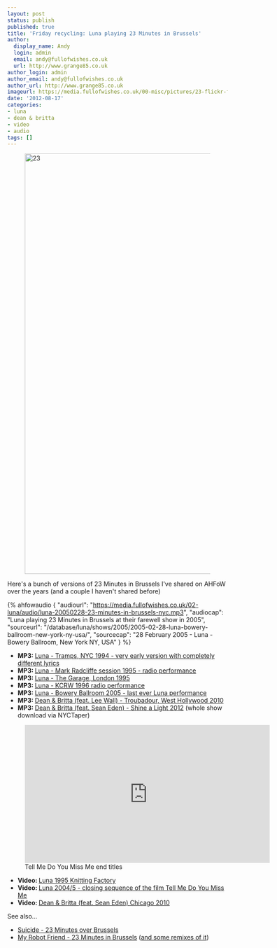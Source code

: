 ```yaml
---
layout: post
status: publish
published: true
title: 'Friday recycling: Luna playing 23 Minutes in Brussels'
author:
  display_name: Andy
  login: admin
  email: andy@fullofwishes.co.uk
  url: http://www.grange85.co.uk
author_login: admin
author_email: andy@fullofwishes.co.uk
author_url: http://www.grange85.co.uk
imageurl: https://media.fullofwishes.co.uk/00-misc/pictures/23-flickr-fraumrau-172458800-cc.jpg
date: '2012-08-17'
categories:
- luna
- dean & britta
- video
- audio
tags: []
---
```


<figure><a data-flickr-embed="true"  href="https://www.flickr.com/photos/fraumrau/173458800/" title="23"><img src="https://c1.staticflickr.com/1/61/173458800_b397da86d7_o.jpg" width="1280" height="960" alt="23"></a></figure>

<p class="lead">Here's a bunch of versions of 23 Minutes in Brussels I've shared on AHFoW over the years (and a couple I haven't shared before)</p>

 {% ahfowaudio {
  "audiourl": "https://media.fullofwishes.co.uk/02-luna/audio/luna-20050228-23-minutes-in-brussels-nyc.mp3",
  "audiocap": "Luna playing 23 Minutes in Brussels at their farewell show in 2005",
  "sourceurl": "/database/luna/shows/2005/2005-02-28-luna-bowery-ballroom-new-york-ny-usa/",
  "sourcecap": "28 February 2005 - Luna - Bowery Ballroom, New York NY, USA"
  } %}
<ul>
<li><strong>MP3: </strong><a href="https://www.box.com/shared/o9bg9fykoc">Luna - Tramps, NYC 1994 - very early version with completely different lyrics</a></li>
<li><strong>MP3: </strong><a href="https://www.box.com/shared/obvpf2o7dn">Luna - Mark Radcliffe session 1995 - radio performance</a></li>
<li><strong>MP3: </strong><a href="https://www.box.com/shared/n7r67y5p7a">Luna - The Garage, London 1995</a></li>
<li><strong>MP3: </strong><a href="https://www.box.com/s/a0c7fd7529dff1085740">Luna - KCRW 1996 radio performance</a></li>
<li><strong>MP3: </strong><a href="https://www.box.com/shared/pwgtw3wwsc">Luna - Bowery Ballroom 2005 - last ever Luna performance</a></li>
<li><strong>MP3: </strong><a href="https://www.box.com/s/b1a7e3bc73aac3637ca6">Dean & Britta (feat. Lee Wall) - Troubadour, West Hollywood 2010</a></li>
<li><strong>MP3: </strong><a href="https://www.box.com/s/ea5f8d269946bf3033b0">Dean & Britta (feat. Sean Eden) - Shine a Light 2012</a> (whole show download via NYCTaper)</li>
</ul>

<figure class="caption aligncenter"><iframe width="560" height="315" src="https://www.youtube.com/embed/81Sv57rbujA" frameborder="0" allowfullscreen></iframe><figcaption class="caption-text">Tell Me Do You Miss Me end titles</figcaption></figure>

<ul>
<li><strong>Video: </strong><a href="http://www.youtube.com/watch?v=ne1bNtx2SOw">Luna 1995 Knitting Factory</a></li>
<li><strong>Video: </strong><a href="http://www.youtube.com/watch?v=81Sv57rbujA">Luna 2004/5 - closing sequence of the film Tell Me Do You Miss Me</a></li>
<li><strong>Video: </strong><a href="http://www.youtube.com/watch?v=igHukc4PlWY">Dean & Britta (feat. Sean Eden) Chicago 2010</a></li>
</ul>
<p>See also...</p>
<ul>
<li><a href="http://www.youtube.com/watch?v=0rXJCl876Lk">Suicide - 23 Minutes over Brussels</a></li>
<li><a href="http://www.youtube.com/watch?v=ee_ZAcnv4Ak">My Robot Friend - 23 Minutes in Brussels</a> (<a href="http://soundcloud.com/myrobotfriend/sets/23m-12/">and some remixes of it</a>)</li>
</ul>

